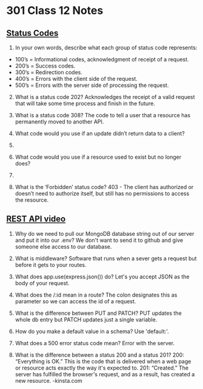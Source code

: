 # 301 Class 12 Notes

## [Status Codes](https://www.moesif.com/blog/technical/api-design/Which-HTTP-Status-Code-To-Use-For-Every-CRUD-App/)

1. In your own words, describe what each group of status code represents:

- 100’s = Informational codes, acknowledgment of receipt of a request.
- 200’s = Success codes.
- 300’s = Redirection codes.
- 400’s = Errors with the client side of the request.
- 500’s = Errors with the server side of processing the request.

2. What is a status code 202?
Acknowledges the receipt of a valid request that will take some time process and finish in the future.

3. What is a status code 308?
The code to tell a user that a resource has permanently moved to another API.

4. What code would you use if an update didn’t return data to a client?
204.

5. What code would you use if a resource used to exist but no longer does?
410.

6. What is the ‘Forbidden’ status code?
403 - The client has authorized or doesn’t need to authorize itself, but still has no permissions to access the resource.

## [REST API video](https://www.youtube.com/watch?v=fgTGADljAeg)

1. Why do we need to pull our MongoDB database string out of our server and put it into our .env?
We don't want to send it to github and give someone else access to our database.

2. What is middleware?
Software that runs when a sever gets a request but before it gets to your routes.

3. What does app.use(express.json()) do?
Let's you accept JSON as the body of your request.

4. What does the /:id mean in a route?
The colon designates this as parameter so we can access the id of a request.

5. What is the difference between PUT and PATCH?
PUT updates the whole db entry but PATCH updates just a single variable.

6. How do you make a default value in a schema?
Use 'default:'.

7. What does a 500 error status code mean?
Error with the server.

8. What is the difference between a status 200 and a status 201?
200: “Everything is OK.” This is the code that is delivered when a web page or resource acts exactly the way it's expected to. 201: “Created.” The server has fulfilled the browser's request, and as a result, has created a new resource. -kinsta.com

